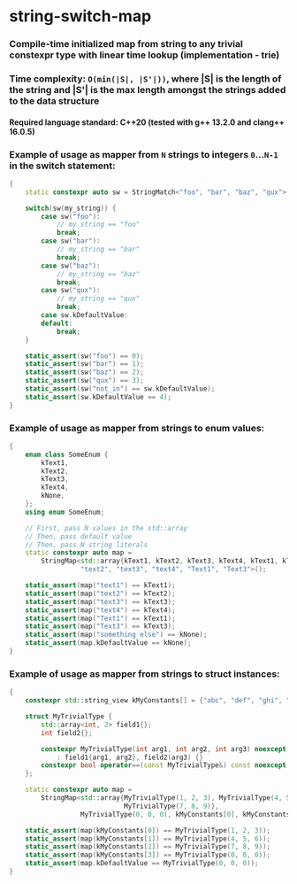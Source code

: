 # string-switch-map
### Compile-time initialized map from string to any trivial constexpr type with linear time lookup (implementation - trie)
### Time complexity: `O(min(|S|, |S'|))`, where |S| is the length of the string and |S'| is the max length amongst the strings added to the data structure

#### Required language standard: C++20 (tested with g++ 13.2.0 and clang++ 16.0.5)

### Example of usage as mapper from `N` strings to integers `0`...`N-1` in the switch statement:
```c++
{
    static constexpr auto sw = StringMatch<"foo", "bar", "baz", "qux">();

    switch(sw(my_string)) {
        case sw("foo"):
            // my_string == "foo"
            break;
        case sw("bar"):
            // my_string == "bar"
            break;
        case sw("baz"):
            // my_string == "baz"
            break;
        case sw("qux"):
            // my_string == "qux"
            break;
        case sw.kDefaultValue:
        default:
            break;
    }

    static_assert(sw("foo") == 0);
    static_assert(sw("bar") == 1);
    static_assert(sw("baz") == 2);
    static_assert(sw("qux") == 3);
    static_assert(sw("not_in") == sw.kDefaultValue);
    static_assert(sw.kDefaultValue == 4);
}
```
### Example of usage as mapper from strings to enum values:
```c++
{
    enum class SomeEnum {
        kText1,
        kText2,
        kText3,
        kText4,
        kNone,
    };
    using enum SomeEnum;

    // First, pass N values in the std::array
    // Then, pass default value
    // Then, pass N string literals
    static constexpr auto map =
        StringMap<std::array{kText1, kText2, kText3, kText4, kText1, kText3}, kNone, "text1",
                  "text2", "text3", "text4", "Text1", "Text3">();

    static_assert(map("text1") == kText1);
    static_assert(map("text2") == kText2);
    static_assert(map("text3") == kText3);
    static_assert(map("text4") == kText4);
    static_assert(map("Text1") == kText1);
    static_assert(map("Text3") == kText3);
    static_assert(map("something else") == kNone);
    static_assert(map.kDefaultValue == kNone);
}
```

### Example of usage as mapper from strings to struct instances:
```c++
{
    constexpr std::string_view kMyConstants[] = {"abc", "def", "ghi", "sneaky input"};

    struct MyTrivialType {
        std::array<int, 2> field1{};
        int field2{};

        constexpr MyTrivialType(int arg1, int arg2, int arg3) noexcept
            : field1{arg1, arg2}, field2(arg3) {}
        constexpr bool operator==(const MyTrivialType&) const noexcept = default;
    };

    static constexpr auto map =
        StringMap<std::array{MyTrivialType(1, 2, 3), MyTrivialType(4, 5, 6),
                             MyTrivialType(7, 8, 9)},
                  MyTrivialType(0, 0, 0), kMyConstants[0], kMyConstants[1], kMyConstants[2]>();

    static_assert(map(kMyConstants[0]) == MyTrivialType(1, 2, 3));
    static_assert(map(kMyConstants[1]) == MyTrivialType(4, 5, 6));
    static_assert(map(kMyConstants[2]) == MyTrivialType(7, 8, 9));
    static_assert(map(kMyConstants[3]) == MyTrivialType(0, 0, 0));
    static_assert(map.kDefaultValue == MyTrivialType(0, 0, 0));
}
```
